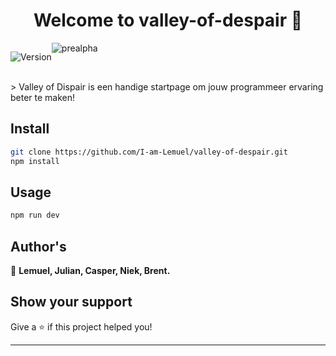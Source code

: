 <h1 align="center">Welcome to valley-of-despair 👋</h1>
<div align="left" style="display:flex; flex-direction:row;">
<p>
  <img alt="Version" src="https://img.shields.io/badge/version-0.1.0-blue.svg?cacheSeconds=2592000" />
</p>
<img src="https://img.shields.io/static/v1?label=Pre-Alpha&message=v0.0.1&color=blueviolet" alt="prealpha">
</div>
<br>
> Valley of Dispair is een handige startpage om jouw programmeer ervaring beter te maken!

## Install

```sh
git clone https://github.com/I-am-Lemuel/valley-of-despair.git
npm install
```

## Usage

```sh
npm run dev
```

## Author's

👤 **Lemuel, Julian, Casper, Niek, Brent.**


## Show your support

Give a ⭐️ if this project helped you!

***
